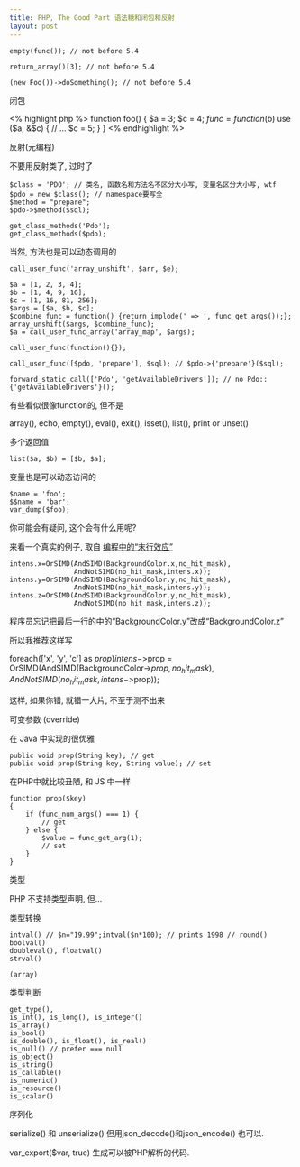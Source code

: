 ```yaml
---
title: PHP, The Good Part 语法糖和闭包和反射
layout: post
---
```


    empty(func()); // not before 5.4

    return_array()[3]; // not before 5.4

    (new Foo())->doSomething(); // not before 5.4

闭包

<% highlight php %>
function foo() { 
    $a = 3;
    $c = 4;
    $func = function($b) use ($a, &$c) {
        // ...
        $c = 5;
    }
}
<% endhighlight %>
    
反射(元编程)

不要用反射类了, 过时了

    $class = 'PDO'; // 类名, 函数名和方法名不区分大小写, 变量名区分大小写, wtf
    $pdo = new $class(); // namespace要写全
    $method = "prepare";
    $pdo->$method($sql);

    get_class_methods('Pdo');
    get_class_methods($pdo);

当然, 方法也是可以动态调用的

    call_user_func('array_unshift', $arr, $e);

    $a = [1, 2, 3, 4];
    $b = [1, 4, 9, 16];
    $c = [1, 16, 81, 256];
    $args = [$a, $b, $c];
    $combine_func = function() {return implode(' => ', func_get_args());};
    array_unshift($args, $combine_func);
    $a = call_user_func_array('array_map', $args);

    call_user_func(function(){});

    call_user_func([$pdo, 'prepare'], $sql); // $pdo->{'prepare'}($sql);

    forward_static_call(['Pdo', 'getAvailableDrivers']); // no Pdo::{'getAvailableDrivers'}();

有些看似很像function的, 但不是

array(), echo, empty(), eval(), exit(), isset(), list(), print or unset()

多个返回值

    list($a, $b) = [$b, $a];

变量也是可以动态访问的

    $name = 'foo';
    $$name = 'bar';
    var_dump($foo);

你可能会有疑问, 这个会有什么用呢?

来看一个真实的例子, 取自 [编程中的“末行效应”](http://www.vaikan.com/the-last-line-effect/)

    intens.x=OrSIMD(AndSIMD(BackgroundColor.x,no_hit_mask),
                    AndNotSIMD(no_hit_mask,intens.x));
    intens.y=OrSIMD(AndSIMD(BackgroundColor.y,no_hit_mask),
                    AndNotSIMD(no_hit_mask,intens.y));
    intens.z=OrSIMD(AndSIMD(BackgroundColor.y,no_hit_mask),
                    AndNotSIMD(no_hit_mask,intens.z));

程序员忘记把最后一行的中的“BackgroundColor.y”改成“BackgroundColor.z”

所以我推荐这样写

foreach(['x', 'y', 'c'] as $prop)
    intens->$prop = OrSIMD(AndSIMD(BackgroundColor->$prop,no_hit_mask),
                    AndNotSIMD(no_hit_mask,intens->$prop));

这样, 如果你错, 就错一大片, 不至于测不出来

可变参数 (override)

在 Java 中实现的很优雅

    public void prop(String key); // get
    public void prop(String key, String value); // set

在PHP中就比较丑陋, 和 JS 中一样

    function prop($key)
    {
        if (func_num_args() === 1) {
            // get
        } else {
            $value = func_get_arg(1);
            // set
        }
    }

类型

PHP 不支持类型声明, 但...

类型转换

    intval() // $n="19.99";intval($n*100); // prints 1998 // round()
    boolval()
    doubleval(), floatval()
    strval()

    (array)

类型判断

    get_type(),
    is_int(), is_long(), is_integer()
    is_array()
    is_bool()
    is_double(), is_float(), is_real()
    is_null() // prefer === null
    is_object()
    is_string()
    is_callable()
    is_numeric()
    is_resource()
    is_scalar()

序列化

serialize() 和 unserialize()
但用json_decode()和json_encode() 也可以.

var_export($var, true) 生成可以被PHP解析的代码.
